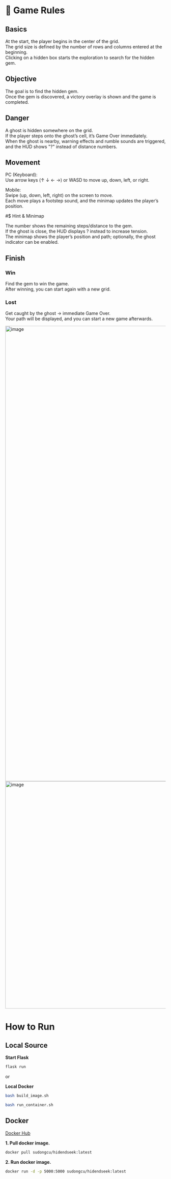 # 📖 Game Rules

## Basics

At the start, the player begins in the center of the grid.<br>
The grid size is defined by the number of rows and columns entered at the beginning.<br>
Clicking on a hidden box starts the exploration to search for the hidden gem.

## Objective

The goal is to find the hidden gem.<br>
Once the gem is discovered, a victory overlay is shown and the game is completed.

## Danger

A ghost is hidden somewhere on the grid.<br>
If the player steps onto the ghost’s cell, it’s Game Over immediately.<br>
When the ghost is nearby, warning effects and rumble sounds are triggered, and the HUD shows "?" instead of distance numbers.

## Movement

PC (Keyboard):<br>
Use arrow keys (↑ ↓ ← →) or WASD to move up, down, left, or right.

Mobile:<br>
Swipe (up, down, left, right) on the screen to move.<br>
Each move plays a footstep sound, and the minimap updates the player’s position.

#$ Hint & Minimap

The number shows the remaining steps/distance to the gem.<br>
If the ghost is close, the HUD displays ? instead to increase tension.<br>
The minimap shows the player’s position and path; optionally, the ghost indicator can be enabled.

## Finish

### Win
Find the gem to win the game.<br>
After winning, you can start again with a new grid.

### Lost

Get caught by the ghost → immediate Game Over.<br>
Your path will be displayed, and you can start a new game afterwards.

<img width="2560" height="1432" alt="image" src="https://github.com/user-attachments/assets/375a25d9-dfc2-4ce0-b1fe-673bf4895613" />


<img width="689" height="715" alt="image" src="https://github.com/user-attachments/assets/20796c71-1261-4627-bfdf-a648d7f2c932" />


# How to Run

## Local Source
**Start Flask**
``` bash
flask run
```
or

**Local Docker**
```bash
bash build_image.sh
```

```bash
bash run_container.sh
```

## Docker
[Docker Hub](https://hub.docker.com/repository/docker/sudongcu/hidendseek/general)

**1. Pull docker image.**
``` bash
docker pull sudongcu/hidendseek:latest
```

**2. Run docker image.**
``` bash
docker run -d -p 5000:5000 sudongcu/hidendseek:latest
```
